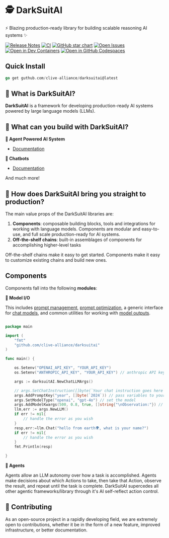 # 🕵️ DarkSuitAI

⚡ Blazing production-ready library for building scalable reasoning AI systems ✨

[![Release Notes](https://img.shields.io/github/release/clive-alliance/darksuitai?style=flat-square)](https://github.com/clive-alliance/darksuitai/releases)
[![CI](https://github.com/clive-alliance/darksuitai/actions/workflows/check_diffs.yml/badge.svg)](https://github.com/clive-alliance/darksuitai/actions/workflows/check_diffs.yml)
[![GitHub star chart](https://img.shields.io/github/stars/clive-alliance/darksuitai?style=flat-square)](https://star-history.com/#clive-alliance/darksuitai)
[![Open Issues](https://img.shields.io/github/issues-raw/clive-alliance/darksuitai?style=flat-square)](https://github.com/clive-alliance/darksuitai/issues)
[![Open in Dev Containers](https://img.shields.io/static/v1?label=Dev%20Containers&message=Open&color=blue&logo=visualstudiocode&style=flat-square)](https://vscode.dev/redirect?url=vscode://ms-vscode-remote.remote-containers/cloneInVolume?url=https://github.com/clive-alliance/darksuitai)
[![Open in GitHub Codespaces](https://github.com/codespaces/badge.svg)](https://codespaces.new/clive-alliance/darksuitai)



## Quick Install

```go
go get guthub.com/clive-alliance/darksuitai@latest
```


## 🤔 What is DarkSuitAI?

**DarkSuitAI** is a framework for developing production-ready AI systems powered by large language models (LLMs).



## 🧱 What can you build with DarkSuitAI?


**🧱 Agent Powered AI System**

- [Documentation]()

**🤖 Chatbots**

- [Documentation]()

And much more!

## 🚀 How does DarkSuitAI bring you straight to production?
The main value props of the DarkSuitAI libraries are:
1. **Components**: composable building blocks, tools and integrations for working with language models. Components are modular and easy-to-use, and full scale production-ready for AI systems.
2. **Off-the-shelf chains**: built-in assemblages of components for accomplishing higher-level tasks

Off-the-shelf chains make it easy to get started. Components make it easy to customize existing chains and build new ones. 


## Components

Components fall into the following **modules**:

**📃 Model I/O**

This includes [prompt management](s), [prompt optimization](), a generic interface for [chat models](), and common utilities for working with [model outputs]().

```go

package main

import (
	"fmt"
	"github.com/clive-alliance/darksuitai"
)

func main() {

	os.Setenv("OPENAI_API_KEY", "YOUR_API_KEY")
    os.Setenv("ANTHROPIC_API_KEY", "YOUR_API_KEY") // anthropic API key

	args := darksuitAI.NewChatLLMArgs()

	// args.SetChatInstruction([]byte(`Your chat instruction goes here`)) // uncomment to pass your own prompt instruction
	args.AddPromptKey("year", []byte(`2024`)) // pass variables to your prompt
	args.SetModelType("openai", "gpt-4o") // set the model
	args.AddModelKwargs(500, 0.8, true, []string{"\nObservation:"}) // set model keyword arguments
	llm,err := args.NewLLM()
	if err != nil{
		// handle the error as you wish
	}
	resp,err:=llm.Chat("hello from earth🌍, what is your name?")
	if err != nil{
		// handle the error as you wish
	}
	fmt.Println(resp)

}

```


**🤖 Agents**

Agents allow an LLM autonomy over how a task is accomplished. Agents make decisions about which Actions to take, then take that Action, observe the result, and repeat until the task is complete. DarkSuitAI supercedes all other agentic frameworks/library through it's AI self-reflect action control.


## 💁 Contributing

As an open-source project in a rapidly developing field, we are extremely open to contributions, whether it be in the form of a new feature, improved infrastructure, or better documentation.
